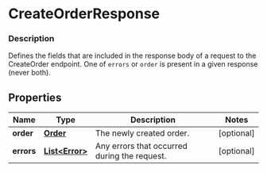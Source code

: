 
# CreateOrderResponse

### Description

Defines the fields that are included in the response body of a request to the CreateOrder endpoint.  One of `errors` or `order` is present in a given response (never both).

## Properties
Name | Type | Description | Notes
------------ | ------------- | ------------- | -------------
**order** | [**Order**](Order.md) | The newly created order. |  [optional]
**errors** | [**List&lt;Error&gt;**](Error.md) | Any errors that occurred during the request. |  [optional]



